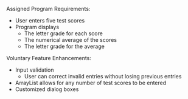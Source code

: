 Assigned Program Requirements:
- User enters five test scores
- Program displays
	- The letter grade for each score
 	- The numerical average of the scores
  	- The letter grade for the average

Voluntary Feature Enhancements:
- Input validation
	- User can correct invalid entries without losing previous entries
- ArrayList allows for any number of test scores to be entered
- Customized dialog boxes
